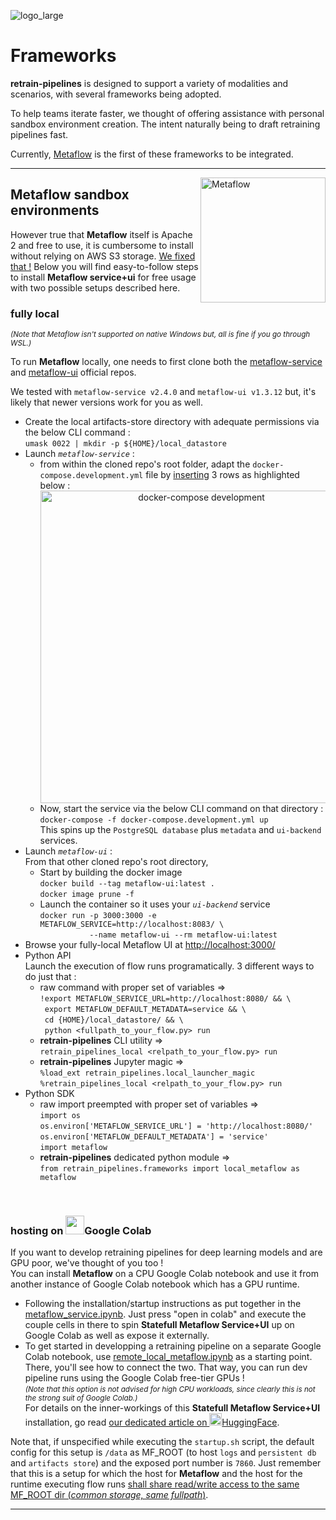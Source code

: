 ![logo_large](https://github.com/user-attachments/assets/19725866-13f9-48c1-b958-35c2e014351a)

# Frameworks
<b>retrain-pipelines</b> is designed to support a variety of modalities and scenarios, with several frameworks being adopted.

To help teams iterate faster, we thought of offering assistance with personal sandbox environment creation. The intent naturally being to draft retraining pipelines fast.

Currently, [Metaflow](https://metaflow.org/) is the first of these frameworks to be integrated.

---

<img src="https://github.com/user-attachments/assets/ecc20501-869d-4159-b5a0-eb0a117520e5" alt="Metaflow" width="200" style="float: right;">

## Metaflow sandbox environments

 However true that <b>Metaflow</b> itself is Apache 2 and free to use, it is cumbersome to install without relying on AWS S3 storage. <u>We fixed that&nbsp;!</u> Below you will find easy-to-follow steps to install <b>Metaflow service+ui</b> for free usage with two possible setups described here.

### fully local<br />
<em><small>(Note that Metaflow isn't supported on native Windows but, all is fine if you go through WSL.)</small></em>

To run <b>Metaflow</b> locally, one needs to first clone both the [metaflow-service](https://github.com/Netflix/metaflow-service)
and [metaflow-ui](https://github.com/Netflix/metaflow-ui) official repos.

We tested with <code>metaflow-service v2.4.0</code> and <code>metaflow-ui v1.3.12</code> but, it's likely that newer versions work for you as well.
<ul>
   <li>
      Create the local artifacts-store directory with adequate permissions via the below CLI command&nbsp;:<br />
      <code>umask 0022 | mkdir -p ${HOME}/local_datastore</code>
   </li>
   <li>
      Launch <em><code>metaflow-service</code></em>&nbsp;:
      <ul>
         <li>
            from within the cloned repo's root folder, adapt the <code>docker-compose.development.yml</code> file by <u>inserting</u> 3 rows as highlighted below&nbsp;:<br />
            <center><img src="https://github.com/user-attachments/assets/853f7ff5-5d43-41c7-ab41-5da3c625ca40" alt="docker-compose development" width=500px /></center>
         </li>
         <li>
            Now, start the service via the below CLI command on that directory&nbsp;:<br />
            <code>docker-compose -f docker-compose.development.yml up</code><br />
            This spins up the <code>PostgreSQL database</code> plus <code>metadata</code> and <code>ui-backend</code> services.
         </li>
      </ul>
   </li>

   <li>
      Launch <em><code>metaflow-ui</code></em>&nbsp;:<br />
      From that other cloned repo's root directory,
      <ul>
         <li>
            Start by building the docker image<br />
            <code>docker build --tag metaflow-ui:latest .</code><br />
            <code>docker image prune -f</code>
         </li>
         <li>
            Launch the container so it uses your <em><code>ui-backend</code></em> service&nbsp;<br />
            <code>docker run -p 3000:3000 -e METAFLOW_SERVICE=http://localhost:8083/ \</code><br />
            <code> &nbsp; &nbsp; &nbsp; &nbsp; &nbsp; --name metaflow-ui --rm metaflow-ui:latest</code>
         </li>
      </ul>
   </li>
   <li>
      Browse your fully-local Metaflow UI at
      <a href="http://localhost:3000/" target="_blank">http://localhost:3000/</a>
   </li>
   <li>
      Python API<br />
      Launch the execution of flow runs programatically. 3 different ways to do just that&nbsp;:
        <ul>
           <li>
              raw command with proper set of variables&nbsp;&rArr;<br />
              <code>!export METAFLOW_SERVICE_URL=http://localhost:8080/ && \</code><br />
              <code>&nbsp;export METAFLOW_DEFAULT_METADATA=service && \</code><br />
              <code>&nbsp;cd {HOME}/local_datastore/ && \</code><br />
              <code>&nbsp;python &lt;fullpath_to_your_flow.py&gt; run</code>
           </li>
           <li>
              <b>retrain-pipelines</b> CLI utility&nbsp;&rArr;<br />
              <code>retrain_pipelines_local &lt;relpath_to_your_flow.py&gt; run</code>
           </li>
           <li>
              <b>retrain-pipelines</b> Jupyter magic&nbsp;&rArr;<br />
              <code>%load_ext retrain_pipelines.local_launcher_magic</code><br />
              <code>%retrain_pipelines_local &lt;relpath_to_your_flow.py&gt; run</code>
           </li>
        </ul>
   </li>
   <li>
      Python SDK
        <ul>
           <li>
              raw import preempted with proper set of variables&nbsp;&rArr;<br />
              <code>import os</code><br />
              <code>os.environ['METAFLOW_SERVICE_URL'] = 'http://localhost:8080/'</code><br />
              <code>os.environ['METAFLOW_DEFAULT_METADATA'] = 'service'</code><br />
              <code>import metaflow</code>
           </li>
           <li>
              <b>retrain-pipelines</b> dedicated python module&nbsp;&rArr;<br />
              <code>from retrain_pipelines.frameworks import local_metaflow as metaflow</code>
           </li>
        </ul>
   </li>
</ul>

<br />

### hosting on <img src="https://github.com/user-attachments/assets/bd56a1bc-9bb7-4699-86fe-e26648d5f62a" width=30 />Google Colab

If you want to develop retraining pipelines for deep learning models and are GPU poor, we've thought of you too&nbsp;!<br />
You can install <b>Metaflow</b> on a CPU Google Colab notebook and use it from another instance of Google Colab notebook which has a GPU runtime.

 - Following the installation/startup instructions as put together in the [metaflow_service.ipynb](./Metaflow/metaflow_service.ipynb). Just press "open in colab" and execute the couple cells in there to spin <b>Statefull Metaflow Service+UI</b> up on Google Colab as well as expose it externally.
 - To get started in developping a retraining pipeline on a separate Google Colab notebook, use [remote_local_metaflow.ipynb](./Metaflow/remote_local_metaflow.ipynb) as a starting point.<br />
There, you'll see how to connect the two. That way, you can run dev pipeline runs using the Google Colab free-tier GPUs !<br />
<em><small>(Note that this option is not advised for high CPU workloads, since clearly this is not the strong suit of Google Colab.)</small></em><br />
For details on the inner-workings of this <b>Statefull Metaflow Service+UI</b> installation, go read <a href="https://huggingface.co/blog/Aurelien-Morgan/stateful-metaflow-on-colab/" target="_blank">our dedicated article on <img src="https://github.com/user-attachments/assets/3ee54f64-0796-4573-9d01-daf26a57c748" width=20/>HuggingFace</a>.

Note that, if unspecified while executing the `startup.sh` script, the default config for this setup is `/data` as MF_ROOT (to host <code>logs</code> and <code>persistent db</code> and <code>artifacts store</code>) and the exposed port number is `7860`. Just remember that this is a setup for which the host for <b>Metaflow</b> and the host for the runtime executing flow runs <u>shall share read/write access to the same MF_ROOT dir (<em>common storage, same fullpath</em>)</u>.

---

